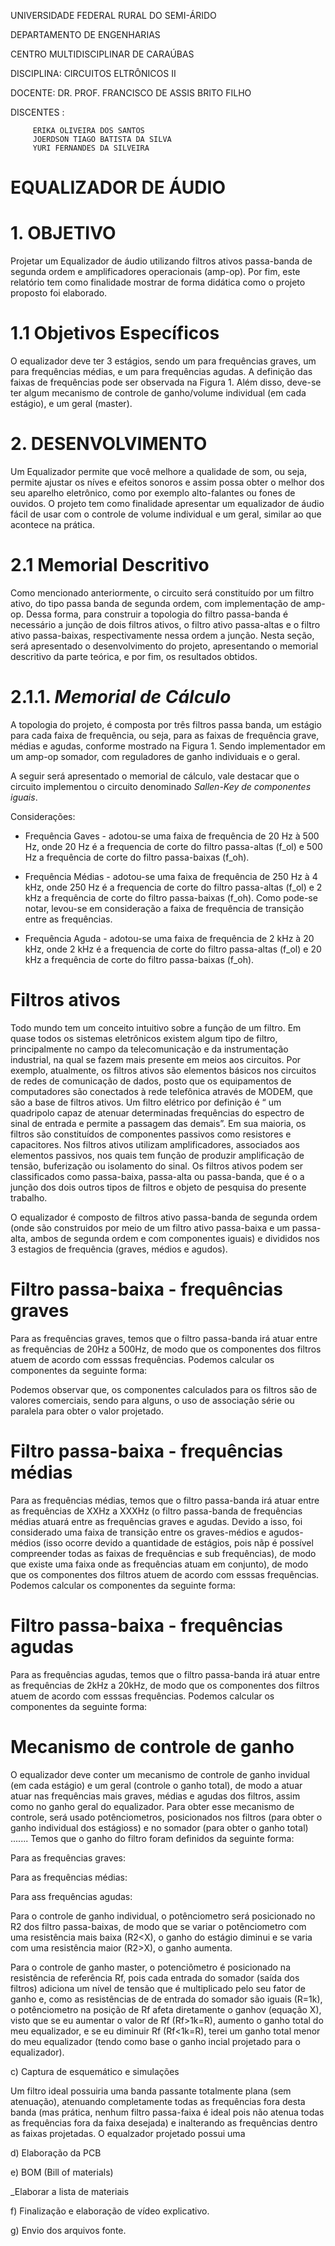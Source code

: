 UNIVERSIDADE FEDERAL RURAL DO SEMI-ÁRIDO

DEPARTAMENTO DE ENGENHARIAS

CENTRO MULTIDISCIPLINAR DE CARAÚBAS

DISCIPLINA: CIRCUITOS ELTRÔNICOS II

DOCENTE: DR. PROF. FRANCISCO DE ASSIS BRITO FILHO

DISCENTES :  
             
	     ERIKA OLIVEIRA DOS SANTOS
	     JOERDSON TIAGO BATISTA DA SILVA
	     YURI FERNANDES DA SILVEIRA

# EQUALIZADOR DE ÁUDIO
			 

# 1. OBJETIVO

  Projetar um Equalizador de áudio utilizando filtros ativos passa-banda de segunda ordem e amplificadores operacionais (amp-op). Por fim, este relatório tem como finalidade mostrar de forma didática como o projeto proposto foi elaborado.

# 1.1 Objetivos Específicos
 O equalizador deve ter 3 estágios, sendo um para frequências graves, um para frequências médias, e um para frequências agudas. A definição das faixas de frequências pode ser observada na Figura 1. Além disso, deve-se ter algum mecanismo de controle de ganho/volume individual (em cada estágio), e um geral (master).
  
# 2. DESENVOLVIMENTO

 Um Equalizador permite que você melhore a qualidade de som, ou seja, permite ajustar os níves e efeitos sonoros e assim possa obter o melhor dos seu aparelho eletrônico, como por exemplo alto-falantes ou fones de ouvidos.
 O projeto tem como finalidade apresentar um equalizador de áudio fácil de usar com o controle de volume individual e um geral, similar ao que acontece na prática.

# 2.1 Memorial Descritivo

 Como mencionado anteriormente, o circuito será constituído por um filtro ativo, do tipo passa banda de segunda ordem, com implementação de amp-op. Dessa forma, para construir a topologia do filtro passa-banda é necessário a junção de dois filtros ativos, o filtro ativo passa-altas e o filtro ativo passa-baixas, respectivamente nessa ordem a junção. Nesta seção, será apresentado o desenvolvimento do projeto, apresentando o memorial descritivo da parte teórica, e por fim, os resultados obtidos. 
 
 # 2.1.1. _Memorial de Cálculo_
  
  A topologia do projeto, é composta por três filtros passa banda, um estágio para cada faixa de frequência, ou seja, para as faixas de frequência grave, médias e agudas, conforme mostrado na Figura 1. Sendo implementador em um amp-op somador, com reguladores de ganho individuais e o geral.
  
  A seguir será apresentado o memorial de cálculo, vale destacar que o circuito implementou o circuito denominado _Sallen-Key de componentes iguais_. 
  
  Considerações:
 
  * Frequência Gaves - adotou-se uma faixa de frequência de 20 Hz à 500 Hz, onde 20 Hz é a frequencia de corte do filtro passa-altas (f_ol) e 500 Hz a frequência de corte do filtro passa-baixas (f_oh).
  
  * Frequência Médias - adotou-se uma faixa de frequência de 250 Hz à 4 kHz, onde 250 Hz é a frequencia de corte do filtro passa-altas (f_ol) e 2 kHz a frequência de corte do filtro passa-baixas (f_oh). Como pode-se notar, levou-se em consideração a faixa de frequência de transição entre as frequências.

* Frequência Aguda - adotou-se uma faixa de frequência de 2 kHz à 20 kHz, onde 2 kHz é a frequencia de corte do filtro passa-altas (f_ol) e 20 kHz a frequência de corte do filtro passa-baixas (f_oh).






# Filtros ativos
Todo mundo tem um conceito intuitivo sobre a função de um filtro. Em quase todos os sistemas eletrônicos existem algum tipo de filtro, principalmente no campo da telecomunicação e da instrumentação industrial, na qual se fazem mais presente em meios aos circuitos. Por exemplo, atualmente, os filtros ativos são elementos básicos nos circuitos de redes de comunicação de dados, posto que os equipamentos de computadores são conectados à rede telefônica através de MODEM, que são a base de filtros ativos. 
Um filtro elétrico por definição é “ um quadripolo capaz de atenuar determinadas frequências do espectro de sinal de entrada e permite a passagem das demais”. Em sua maioria, os filtros são constituídos de componentes passivos como resistores e capacitores. Nos filtros ativos utilizam amplificadores, associados aos elementos passivos, nos quais tem função de produzir amplificação de tensão, buferização ou isolamento do sinal. Os filtros ativos podem ser classificados como passa-baixa, passa-alta ou passa-banda, que é o a junção dos dois outros tipos de filtros e objeto de pesquisa do presente trabalho. 

O equalizador é composto de filtros ativo passa-banda de segunda ordem (onde são construidos por meio de um filtro ativo passa-baixa e um passa-alta, ambos de segunda ordem e com componentes iguais) e divididos nos 3 estagios de frequência (graves, médios e agudos). 


# Filtro passa-baixa - frequências graves
Para as frequências graves, temos que o filtro passa-banda irá atuar entre as frequências de 20Hz a 500Hz, de modo que os componentes dos filtros atuem de acordo com esssas frequências. Podemos calcular os componentes da seguinte forma:

Podemos observar que, os componentes calculados para os filtros são de valores comerciais, sendo para alguns, o uso de associação série ou paralela para obter o valor projetado.

# Filtro passa-baixa - frequências médias
Para as frequências médias, temos que o filtro passa-banda irá atuar entre as frequências de XXHz a XXXHz (o filtro passa-banda de frequências médias atuará entre as frequências graves e agudas. Devido a isso, foi considerado uma faixa de transição entre os graves-médios e agudos-médios (isso ocorre devido a quantidade de estágios, pois nãp é possível compreender todas as faixas de frequências e sub frequências), de modo que existe uma faixa onde as frequências atuam em conjunto), de modo que os componentes dos filtros atuem de acordo com esssas frequências. Podemos calcular os componentes da seguinte forma:

# Filtro passa-baixa - frequências agudas
Para as frequências agudas, temos que o filtro passa-banda irá atuar entre as frequências de 2kHz a 20kHz, de modo que os componentes dos filtros atuem de acordo com esssas frequências. Podemos calcular os componentes da seguinte forma:

# Mecanismo de controle de ganho
O equalizador deve conter um mecanismo de controle de ganho invidual (em cada estágio) e um geral (controle o ganho total), de modo a atuar atuar nas frequências mais graves, médias e agudas dos filtros, assim como no ganho geral do equalizador. Para obter esse mecanismo de controle, será usado potênciometros, posicionados nos filtros (para obter o ganho individual dos estágioss) e no somador (para obter o ganho total) ....... Temos que o ganho do filtro foram definidos da seguinte forma:

Para as frequências graves:

Para as frequências médias:

Para ass frequências agudas:

Para o controle de ganho individual, o potênciometro será posicionado no R2 dos filtro passa-baixas, de modo que se variar o potênciometro com uma resistência mais baixa (R2<X), o ganho do estágio diminui e se varia com uma resistência maior (R2>X), o ganho aumenta. 

Para o controle de ganho master, o potenciômetro é posicionado na resistência de referência Rf, pois cada entrada do somador (saída dos filtros) adiciona um nível de tensão que é multiplicado pelo seu fator de ganho e, como as resistências de de entrada do somador são iguais (R=1k), o potênciometro na posição de Rf afeta diretamente o ganhov (equação X), visto que se eu aumentar o valor de Rf (Rf>1k=R), aumento o ganho total do meu equalizador, e se eu diminuir Rf (Rf<1k=R), terei um ganho total menor do meu equalizador (tendo como base o ganho incial projetado para o equalizador).


c) Captura de esquemático e simulações


Um filtro ideal possuiria uma banda passante totalmente plana (sem atenuação), atenuando completamente todas as frequências fora desta banda (mas prática, nenhum filtro passa-faixa é ideal pois não atenua todas as frequências fora da faixa desejada) e inalterando as frequências dentro as faixas projetadas. O equalzador projetado possui uma 

d) Elaboração da PCB

e) BOM (Bill of materials)

_Elaborar a lista de materiais

f) Finalização e elaboração de vídeo explicativo.

g) Envio dos arquivos fonte.


